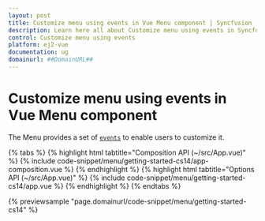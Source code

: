 ```yaml
---
layout: post
title: Customize menu using events in Vue Menu component | Syncfusion
description: Learn here all about Customize menu using events in Syncfusion Vue Menu component of Syncfusion Essential JS 2 and more.
control: Customize menu using events 
platform: ej2-vue
documentation: ug
domainurl: ##DomainURL##
---
```


# Customize menu using events in Vue Menu component

The Menu provides a set of [`events`](https://ej2.syncfusion.com/vue/documentation/api/menu#events) to enable users to customize it.

{% tabs %}
{% highlight html tabtitle="Composition API (~/src/App.vue)" %}
{% include code-snippet/menu/getting-started-cs14/app-composition.vue %}
{% endhighlight %}
{% highlight html tabtitle="Options API (~/src/App.vue)" %}
{% include code-snippet/menu/getting-started-cs14/app.vue %}
{% endhighlight %}
{% endtabs %}
        
{% previewsample "page.domainurl/code-snippet/menu/getting-started-cs14" %}